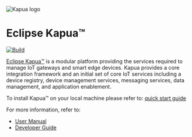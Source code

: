 ![Kapua logo](docs/user-manual/en/images/kapua-logo.png)

# Eclipse Kapua&trade;

[![Build](https://api.travis-ci.org/Sna-ke/kapua.svg)](https://travis-ci.org/Sna-ke/kapua/) 

[Eclipse Kapua&trade;](http://eclipse.org/kapua) is a modular platform providing the services required to manage IoT gateways and smart edge devices. Kapua provides a core integration framework and an initial set of core IoT services including a device registry, device management services, messaging services, data management, and application enablement.

To install Kapua&trade; on your local machine please refer to:
[quick start guide](dev-tools/src/main/vagrant/README.MD#demo-machine-quick-start)

For more information, refer to: 

* [User Manual](docs/user-manual/en)
* [Developer Guide](docs/developer-guide/en)